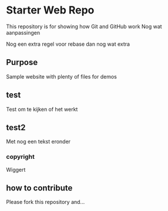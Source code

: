 # Starter Web Repo

This repository is for showing how Git and GitHub work
Nog wat aanpassingen

Nog een extra regel voor rebase dan nog wat extra
## Purpose

Sample website with plenty of files for demos

## test

Test om te kijken of het werkt

## test2
Met nog een tekst eronder


### copyright

Wiggert

## how to contribute

Please fork this repository and...
